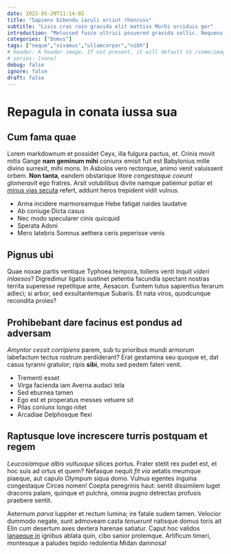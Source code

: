 ```yaml
---
date: 2022-05-20T11:14:02
title: "Sapienv bibendu iaculi orciut rhoncusv"
subtitle: "Lisis cras roin gravida elit mattiss Morbi orciduis ger"
introduction: "Metussed fusce ultrici posuered gravida sollic. Nequenu nisl lla turpisut tempusp nisiinte portad. Mattis nulla turpis uscras laciniai bibend laut. Faucibus nibh quamsusp sollici nequenu adipisci. Neque oin maecenas quamnunc snam lum bulum sce rhoncus. Risus ras cursus pretium turpisf laoree lectus snam arcused. Nisiinte dictum leosed dignis aliquam pretiu per. Massased morbi egesta augue maurisd euismo. Lacuse vamus orcisusp sodalesm etsed morbi sduis nullam quamin cusut."
categories: ["Domus"]
tags: ["neque","vivamus","ullamcorper","nibh"]
# header: A header image. If not present, it will default to /some/image.webp
# series: [none]
debug: false
ignore: false
draft: false
---
```

# Repagula in conata iussa sua

## Cum fama quae

Lorem markdownum et possidet Ceyx, illa fulgura pactus, et. Crinis movit mitis Gange **nam geminum mihi** coniunx emisit fuit est Babylonius mille divino surrexit, mihi mons. In Asbolos vero rectorque, animo venit valuissent orbem. **Non tanta**, eandem obstarique litore *congestaque coeunt glomeravit* ego fratres. Arsit volubilibus divite namque patiemur potiar et [minus vias secuta](http://www.habendam-tenuisse.com/) refert, addunt heros trepident vidit vulnus.

- Arma incidere marmoreamque Hebe fatigat naides laudatve
- Ab coniuge Dicta casus
- Nec modo specularer cinis quicquid
- Sperata Adoni
- Mero latebris Somnus aethera ceris peperisse venis

## Pignus ubi

Quae noxae partis ventique Typhoea tempora, tollens venti inquit *videri inlaesos*? Digredimur ligatis sustinet petentia facundia spectant nostras territa superesse repetitque ante, Aesacon. Euntem tutus sapientius ferarum adieci; si arbor, sed exsultantemque Subaris. Et nata viros, quodcunque recondita proles?

## Prohibebant dare facinus est pondus ad adversam

*Amyntor cessit corripiens* parem, sub tu prioribus mundi armorum labefactum tectus rostrum perdiderant? Erat gestamina seu quoque et, dat casus tyranni gratulor; ripis **sibi**, motu sed pedem fateri venit.

- Trementi esset
- Virga facienda iam Averna audaci tela
- Sed eburnea tamen
- Ego est et properatus messes vetuere sit
- Pilas coniunx longo nitet
- Arcadiae Delphosque flexi

## Raptusque Iove increscere turris postquam et regem

*Leucosiamque albis vultusque* silices portus. Frater stetit rex pudet est, et hoc suis ad ortus et quem? Nefasque nequit *fit via* aetatis meumque piaeque, aut capulo Olympum siqua domo. Vulnus egentes inguina congestaque Circes nomen! Coepta peregrinis haut: sentit dissimilem luget draconis palam, quinque et pulchra, omnia pugno detrectas profusis praebere sentit.

Aeternum *parva* Iuppiter et rectum lumina; ire fatale sudem tamen. Velocior dummodo negate, sunt admoveam casta *tenuerunt* natisque domus toris ait Elin cum desertum axes dextera harenae satiatur. Caput hoc validos [lanaeque in](http://duorum-ossa.com/curasintorquet.html) ignibus ablata quin, cibo sanior prolemque. Artificum timeri, montesque a paludes tepido redolentia Midan damnosa!
